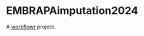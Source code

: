 # EMBRAPAimputation2024

A [workflowr][] project.

[workflowr]: https://github.com/workflowr/workflowr
